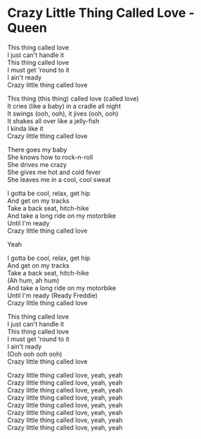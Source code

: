 # Crazy Little Thing Called Love - Queen

This thing called love\
I just can't handle it\
This thing called love\
I must get 'round to it\
I ain't ready\
Crazy little thing called love

This thing (this thing) called love (called love)\
It cries (like a baby) in a cradle all night\
It swings (ooh, ooh), it jives (ooh, ooh)\
It shakes all over like a jelly-fish\
I kinda like it\
Crazy little thing called love

There goes my baby\
She knows how to rock-n-roll\
She drives me crazy\
She gives me hot and cold fever\
She leaves me in a cool, cool sweat

I gotta be cool, relax, get hip\
And get on my tracks\
Take a back seat, hitch-hike\
And take a long ride on my motorbike\
Until I'm ready\
Crazy little thing called love

Yeah

I gotta be cool, relax, get hip\
And get on my tracks\
Take a back seat, hitch-hike\
(Ah hum, ah hum)\
And take a long ride on my motorbike\
Until I'm ready (Ready Freddie)\
Crazy little thing called love

This thing called love\
I just can't handle it\
This thing called love\
I must get 'round to it\
I ain't ready\
(Ooh ooh ooh ooh)\
Crazy little thing called love

Crazy little thing called love, yeah, yeah\
Crazy little thing called love, yeah, yeah\
Crazy little thing called love, yeah, yeah\
Crazy little thing called love, yeah, yeah\
Crazy little thing called love, yeah, yeah\
Crazy little thing called love, yeah, yeah\
Crazy little thing called love, yeah, yeah\
Crazy little thing called love, yeah, yeah